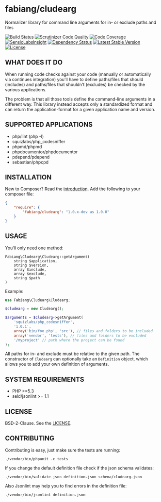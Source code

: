 # fabiang/cludearg

Normalizer library for command line arguments for in- or exclude paths and files

[![Build Status](https://travis-ci.org/fabiang/cludearg.svg)](https://travis-ci.org/fabiang/cludearg) [![Scrutinizer Code Quality](https://scrutinizer-ci.com/g/fabiang/cludearg/badges/quality-score.png?b=master)](https://scrutinizer-ci.com/g/fabiang/cludearg/?branch=master) [![Code Coverage](https://scrutinizer-ci.com/g/fabiang/cludearg/badges/coverage.png?b=master)](https://scrutinizer-ci.com/g/fabiang/cludearg/?branch=master) [![SensioLabsInsight](https://insight.sensiolabs.com/projects/26a4f51e-3531-4d96-8396-c39da3c18a21/mini.png)](https://insight.sensiolabs.com/projects/26a4f51e-3531-4d96-8396-c39da3c18a21) [![Dependency Status](https://gemnasium.com/fabiang/cludearg.svg)](https://gemnasium.com/fabiang/cludearg) [![Latest Stable Version](https://poser.pugx.org/fabiang/cludearg/v/stable.svg)](https://packagist.org/packages/fabiang/cludearg) [![License](https://poser.pugx.org/fabiang/cludearg/license.svg)](https://packagist.org/packages/fabiang/cludearg)

## WHAT DOES IT DO

When running code checks against your code (manually or automatically via continues integration) you'll
have to define paths/files that should (includes) and paths/files that shouldn't (excludes) be checked by the
various applications.

The problem is that all those tools define the command-line arguments in a different way.
This library instead accepts only a standardized format and can return the application-format for a given application
name and version.

## SUPPORTED APPLICATIONS

- php/lint (php -l)
- squizlabs/php_codesniffer
- phpmd/phpmd
- phpdocumentor/phpdocumentor
- pdepend/pdepend
- sebastian/phpcpd

## INSTALLATION

New to Composer? Read the [introduction](https://getcomposer.org/doc/00-intro.md#introduction).
Add the following to your composer file:

```json
{
    "require": {
        "fabiang/cludearg": "1.0.x-dev as 1.0.0"
    }
}
```

## USAGE

You'll only need one method:
```
Fabiang\Cludearg\Cludearg::getArgument(
    string $application,
    string $version,
    array $include,
    array $exclude,
    string $path
)
```

Example:
```php
use Fabiang\Cludearg\Cludearg;

$cludearg = new Cludearg();

$arguments = $cludearg->getArgument(
    'squizlabs/php_codesniffer',
    '1.0.1',
    array('bin/foo.php', 'src'), // files and folders to be included
    array('vendor', 'tests'), // files and folders to be excluded
    '/myproject' // path where the project can be found
);
```

All paths for in- and exclude must be relative to the given path.
The constructor of `Cludearg` can optionally take an `Definition` object,
which allows you to add your own definition of arguments.

## SYSTEM REQUIREMENTS

- PHP >=5.3
- seld/jsonlint >= 1.1

## LICENSE

BSD-2-Clause. See the [LICENSE](LICENSE.md).

## CONTRIBUTING

Contributing is easy, just make sure the tests are running:

```
./vendor/bin/phpunit -c tests
```

If you change the default definition file check if the json schema validates:

```
./vendor/bin/validate-json definition.json schema/cludearg.json
```

Also Jsonlint may help you to find errors in the definition file:

```
./vendor/bin/jsonlint definition.json
```
